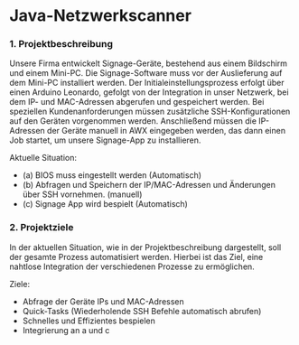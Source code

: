 # Java-Netzwerkscanner

### 1.  Projektbeschreibung 
Unsere Firma entwickelt Signage-Geräte, bestehend aus einem Bildschirm und einem Mini-PC. Die Signage-Software muss vor der Auslieferung auf dem Mini-PC installiert werden. Der Initialeinstellungsprozess erfolgt über einen Arduino Leonardo, gefolgt von der Integration in unser Netzwerk, bei dem IP- und MAC-Adressen abgerufen und gespeichert werden. Bei speziellen Kundenanforderungen müssen zusätzliche SSH-Konfigurationen auf den Geräten vorgenommen werden. Anschließend müssen die IP-Adressen der Geräte manuell in AWX eingegeben werden, das dann einen Job startet, um unsere Signage-App zu installieren.

Aktuelle Situation: 
- (a) BIOS muss eingestellt werden (Automatisch) 
- (b) Abfragen und Speichern der IP/MAC-Adressen und Änderungen über SSH vornehmen. (manuell) 
- (c) Signage App wird bespielt (Automatisch) 

### 2.	Projektziele
In der aktuellen Situation, wie in der Projektbeschreibung dargestellt, soll der gesamte Prozess automatisiert werden. Hierbei ist das Ziel, eine nahtlose Integration der verschiedenen Prozesse zu ermöglichen.

Ziele: 
-	Abfrage der Geräte IPs und MAC-Adressen
-	Quick-Tasks (Wiederholende SSH Befehle automatisch abrufen)
-	Schnelles und Effizientes bespielen 
-	Integrierung an a und c

